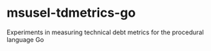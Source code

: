 # msusel-tdmetrics-go
Experiments in measuring technical debt metrics for the procedural language Go
